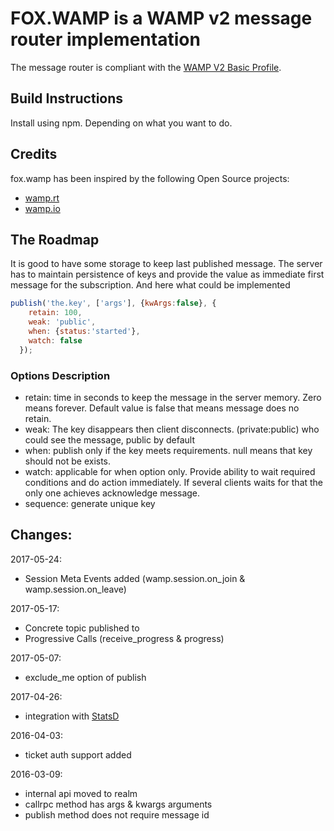 # FOX.WAMP is a WAMP v2 message router implementation

The message router is compliant with the [WAMP V2 Basic Profile](http://wamp-proto.org/).

## Build Instructions

Install using npm. Depending on what you want to do.

## Credits

fox.wamp has been inspired by the following Open Source projects:

- [wamp.rt](https://github.com/Orange-OpenSource/wamp.rt)
- [wamp.io](https://github.com/nicokaiser/wamp.io)

## The Roadmap
It is good to have some storage to keep last published message. The server
has to maintain persistence of keys and provide the value as immediate first
message for the subscription. And here what could be implemented

```javascript
publish('the.key', ['args'], {kwArgs:false}, {
    retain: 100,
    weak: 'public',
    when: {status:'started'},
    watch: false
  });
```

### Options Description
* retain: time in seconds to keep the message in the server memory. Zero means forever. Default value is false that means message does no retain.
* weak: The key disappears then client disconnects. (private:public) who could see the message, public by default
* when: publish only if the key meets requirements. null means that key should not be exists.
* watch: applicable for when option only. Provide ability to wait required conditions and do action immediately. If several clients waits for that the only one achieves acknowledge message.
* sequence: generate unique key

## Changes:
2017-05-24:
- Session Meta Events added (wamp.session.on_join & wamp.session.on_leave)

2017-05-17:
- Concrete topic published to
- Progressive Calls (receive_progress & progress)

2017-05-07:
- exclude_me option of publish

2017-04-26:
- integration with [StatsD](https://github.com/etsy/statsd)

2016-04-03:
- ticket auth support added

2016-03-09:
- internal api moved to realm
- callrpc method has args & kwargs arguments
- publish method does not require message id
